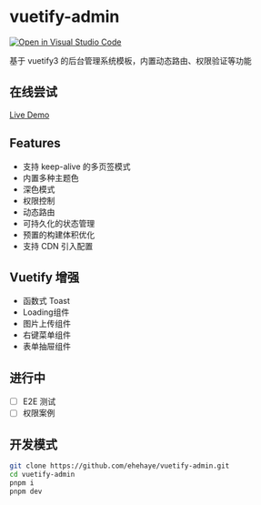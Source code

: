 # vuetify-admin

[![Open in Visual Studio Code](https://img.shields.io/static/v1?logo=visualstudiocode&label=&message=Open%20in%20Visual%20Studio%20Code&labelColor=2c2c32&color=007acc&logoColor=007acc)](https://open.vscode.dev/organization/repository)

基于 vuetify3 的后台管理系统模板，内置动态路由、权限验证等功能

## 在线尝试

[Live Demo](https://vuetify.3mo.me)

## Features

- 支持 keep-alive 的多页签模式
- 内置多种主题色
- 深色模式
- 权限控制
- 动态路由
- 可持久化的状态管理
- 预置的构建体积优化
- 支持 CDN 引入配置

## Vuetify 增强

- 函数式 Toast
- Loading组件
- 图片上传组件
- 右键菜单组件
- 表单抽屉组件

## 进行中

- [ ] E2E 测试
- [ ] 权限案例

## 开发模式

```bash
git clone https://github.com/ehehaye/vuetify-admin.git
cd vuetify-admin
pnpm i
pnpm dev
```
